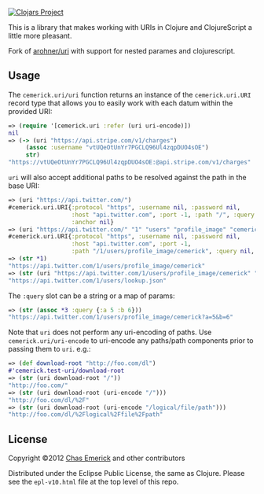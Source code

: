 [![Clojars Project](https://img.shields.io/clojars/v/org.clojars.nenadalm/uri.svg)](https://clojars.org/org.clojars.nenadalm/uri)

This is a library that makes working with URIs in Clojure and ClojureScript a
little more pleasant.

Fork of [arohner/uri](https://github.com/arohner/uri) with support for nested parames and clojurescript.

## Usage

The `cemerick.uri/uri` function returns an instance of the
`cemerick.uri.URI` record type that allows you to easily work with each
datum within the provided URI:

```clojure
=> (require '[cemerick.uri :refer (uri uri-encode)])
nil
=> (-> (uri "https://api.stripe.com/v1/charges")
     (assoc :username "vtUQeOtUnYr7PGCLQ96Ul4zqpDUO4sOE")
     str)
"https://vtUQeOtUnYr7PGCLQ96Ul4zqpDUO4sOE:@api.stripe.com/v1/charges"
```

`uri` will also accept additional paths to be resolved against the path
in the base URI:

```clojure
=> (uri "https://api.twitter.com/")
#cemerick.uri.URI{:protocol "https", :username nil, :password nil,
                  :host "api.twitter.com", :port -1, :path "/", :query nil,
                  :anchor nil}
=> (uri "https://api.twitter.com/" "1" "users" "profile_image" "cemerick")
#cemerick.uri.URI{:protocol "https", :username nil, :password nil,
                  :host "api.twitter.com", :port -1,
                  :path "/1/users/profile_image/cemerick", :query nil, :anchor nil}
=> (str *1)
"https://api.twitter.com/1/users/profile_image/cemerick"
=> (str (uri "https://api.twitter.com/1/users/profile_image/cemerick" "../../lookup.json"))
"https://api.twitter.com/1/users/lookup.json"
```

The `:query` slot can be a string or a map of params:

```clojure
=> (str (assoc *3 :query {:a 5 :b 6}))
"https://api.twitter.com/1/users/profile_image/cemerick?a=5&b=6"
```

Note that `uri` does not perform any uri-encoding of paths.  Use
`cemerick.uri/uri-encode` to uri-encode any paths/path components prior
to passing them to `uri`.  e.g.:

```clojure
=> (def download-root "http://foo.com/dl")
#'cemerick.test-uri/download-root
=> (str (uri download-root "/"))
"http://foo.com/"
=> (str (uri download-root (uri-encode "/")))
"http://foo.com/dl/%2F"
=> (str (uri download-root (uri-encode "/logical/file/path")))
"http://foo.com/dl/%2Flogical%2Ffile%2Fpath"
```

## License

Copyright ©2012 [Chas Emerick](http://cemerick.com) and other contributors

Distributed under the Eclipse Public License, the same as Clojure.
Please see the `epl-v10.html` file at the top level of this repo.
